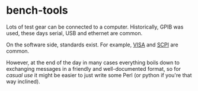 # bench-tools

Lots of test gear can be connected to a computer. Historically,
GPIB was used, these days serial, USB and ethernet are common.

On the software side, standards exist. For example,
[VISA](https://en.wikipedia.org/wiki/Virtual_Instrument_Software_Architecture) and
[SCPI](https://en.wikipedia.org/wiki/Standard_Commands_for_Programmable_Instruments)
are common.

However, at the end of the day in many cases everything boils down to
exchanging messages in a friendly and well-documented format, so for
_casual use_ it might be easier to just write some Perl (or python
if you're that way inclined).


